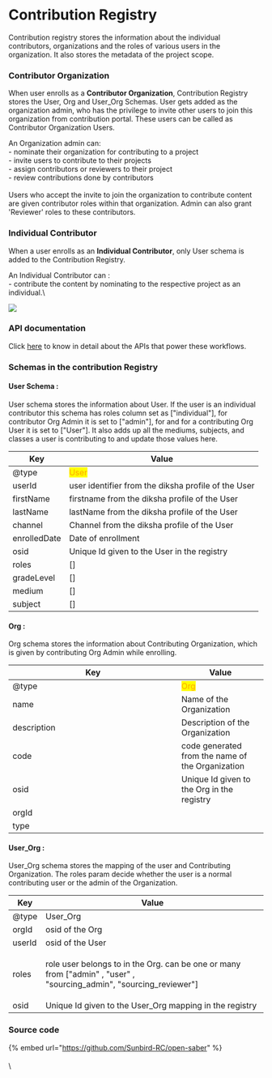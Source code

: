 # Contribution Registry

Contribution registry stores the information about the individual contributors, organizations and the roles of various users in the organization. It also stores the metadata of the project scope.&#x20;

### **Contributor Organization**

When user enrolls as a **Contributor Organization**, Contribution Registry stores the User, Org and User\_Org Schemas.  User gets added as the organization admin, who has the privilege to invite other users to join this organization from contribution portal. These users can be called as Contributor Organization Users.

An Organization admin can:\
&#x20;\-  nominate their organization for contributing to a project\
&#x20;\-  invite users to contribute to their projects\
&#x20;\-  assign contributors or reviewers to their project\
&#x20;\-  review contributions done by contributors \
\
Users who accept the invite to join the organization to contribute content are given contributor roles within that organization. Admin can also grant 'Reviewer' roles to these contributors.&#x20;

### Individual Contributor

When a user enrolls as an **Individual Contributor**, only User schema is added to the Contribution Registry.&#x20;

An Individual Contributor can : \
&#x20;\- contribute the content by nominating to the respective project as an individual.\


![](../../../../.gitbook/assets/os\_search.png)

### API documentation

Click [here](http://docs.sunbird.org/latest/apis/opensaber/) to know in detail about the APIs that power these workflows. &#x20;

### Schemas in the contribution Registry

#### User Schema :

User schema stores the information about User.  If the user is an individual contributor this schema has roles column set as \["individual"], for contributor Org Admin it is set to \["admin"], for and for a contributing Org User it is set to \["User"]. It also adds up all the mediums, subjects, and classes a user is contributing to and update those values here.&#x20;

| Key          | Value                                               |
| ------------ | --------------------------------------------------- |
| @type        | <mark style="color:orange;">User</mark>             |
| userId       | user identifier from the diksha profile of the User |
| firstName    | firstname from the diksha profile of the User       |
| lastName     | lastName from the diksha profile of the User        |
| channel      | Channel from the diksha profile of the User         |
| enrolledDate | Date of enrollment                                  |
| osid         | Unique Id given to the User in the registry         |
| roles        | \[]                                                 |
| gradeLevel   | \[]                                                 |
| medium       | \[]                                                 |
| subject      | \[]                                                 |

#### Org :&#x20;

Org schema stores the information about Contributing Organization, which is given by contributing Org Admin while enrolling.&#x20;

<table><thead><tr><th width="317.8053896565683">Key</th><th>Value</th></tr></thead><tbody><tr><td>@type</td><td><mark style="color:orange;">Org</mark></td></tr><tr><td>name</td><td>Name of the Organization</td></tr><tr><td>description</td><td>Description of the Organization</td></tr><tr><td>code</td><td>code generated from the name of the Organization</td></tr><tr><td>osid</td><td>Unique Id given to the Org in the registry</td></tr><tr><td>orgId</td><td></td></tr><tr><td>type</td><td></td></tr></tbody></table>

#### User\_Org :

User\_Org schema stores the mapping of the user and Contributing Organization. The roles param decide whether the user is a normal contributing user or the admin of the Organization.

| Key    | Value                                                                                                                            |
| ------ | -------------------------------------------------------------------------------------------------------------------------------- |
| @type  | User\_Org                                                                                                                        |
| orgId  | osid of the Org                                                                                                                  |
| userId | osid of the User                                                                                                                 |
| roles  | <p>role user belongs to in the Org. can be one or many from ["admin" , "user" , <br> "sourcing_admin", "sourcing_reviewer"] </p> |
| osid   | Unique Id given to the User\_Org mapping in the registry                                                                         |

### Source code

{% embed url="https://github.com/Sunbird-RC/open-saber" %}

####

\
